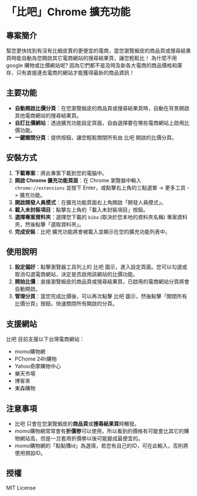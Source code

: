 # 「比吧」Chrome 擴充功能

## 專案簡介

幫您更快找到有沒有比蝦皮賣的更便宜的電商，當您瀏覽蝦皮的商品頁或搜尋結果頁時能自動為您開啟其它電商網站的搜尋結果頁，讓您輕鬆比！ 為什麼不用 google 購物或比價網站呢? 因為它們都不是及時及新各大電商的商品價格和庫存，只有直接連去電商的網站才能獲得最新的商品資訊！


## 主要功能

*   **自動開啟比價分頁**：在您瀏覽蝦皮的商品頁或搜尋結果頁時，自動在背景開啟其他電商網站的搜尋結果頁。
*   **自訂比價網站**：透過擴充功能設定頁面，自由選擇要在哪些電商網站上啟用比價功能。
*   **一鍵關閉分頁**：提供按鈕，讓您輕鬆關閉所有由 比吧 開啟的比價分頁。

## 安裝方式

1.  **下載專案**：將此專案下載到您的電腦中。
2.  **開啟 Chrome 擴充功能頁面**：在 Chrome 瀏覽器中輸入 `chrome://extensions` 並按下 Enter，或點擊右上角的三點選單 -> 更多工具 -> 擴充功能。
3.  **開啟開發人員模式**：在擴充功能頁面右上角開啟「開發人員模式」。
4.  **載入未封裝項目**：點擊左上角的「載入未封裝項目」按鈕。
5.  **選擇專案資料夾**：選擇您下載的 `biba` (取決於您本地的資料夾名稱) 專案資料夾，然後點擊「選取資料夾」。
6.  **完成安裝**：比吧 擴充功能將會被載入並顯示在您的擴充功能列表中。

## 使用說明

1.  **設定偏好**：點擊瀏覽器工具列上的 比吧 圖示，進入設定頁面。您可以勾選或取消勾選電商網站，決定是否啟用該網站的比價功能。
2.  **開始比價**：直接瀏覽蝦皮的商品頁或搜尋結果頁，已啟用的電商網站分頁將會自動開啟。
3.  **管理分頁**：當您完成比價後，可以再次點擊 比吧 圖示，然後點擊「關閉所有比價分頁」按鈕，快速關閉所有開啟的分頁。

## 支援網站

比吧 目前支援以下台灣電商網站：

*   momo購物網
*   PChome 24h購物
*   Yahoo奇摩購物中心
*   樂天市場
*   博客來
*   東森購物

## 注意事項

*   比吧 只會在您瀏覽蝦皮的**商品頁**或**搜尋結果頁**時觸發。
*   momo購物網常常會有**折價劵**可以使用，所以看到的價格有可能會比其它的購物網站高，但是一旦套用折價劵以後可能變成最便宜的。
*   momo購物網的「點點賺id」為選填，若您有自己的ID，可在此輸入，否則將使用預設ID。

## 授權
MIT License

